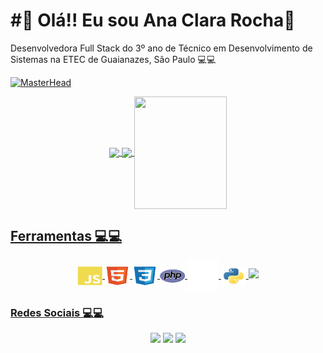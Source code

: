 
<h1>#🌟 Olá!! Eu sou Ana Clara Rocha🌟</h1>

Desenvolvedora Full Stack do 3º ano de Técnico em Desenvolvimento de Sistemas na ETEC de Guaianazes, São Paulo 💻💻

[![MasterHead](https://visme.co/blog/wp-content/uploads/2019/10/animated-presentation-software-header.gif)]()

 <div  align="center">
  <a href="https://github.com/anaClaraRocha">
  <img height="180em"   align="center" src="https://github-readme-stats.vercel.app/api?username=anaClaraRocha&show_icons=true&theme=dracula&include_all_commits=true&count_private=true"/>
  <img height="180em"  align="center" src="https://github-readme-stats.vercel.app/api/top-langs/?username=anaClaraRocha&layout=compact&langs_count=7&theme=dracula" />
  <img align="center" width="148" height="180" src="https://media1.tenor.com/images/68e8337fb4eb7e40645d832c64762a8b/tenor.gif?itemid=19443613">
</div>

## Ferramentas 💻💻
<div align="center" style="display: inline_block;">
  <img align="center" alt="Ana-Js" height="30" width="40" src="https://raw.githubusercontent.com/devicons/devicon/master/icons/javascript/javascript-plain.svg">
  <!-- <img align="center" alt=Ana-Ts" height="30" width="40" src="https://raw.githubusercontent.com/devicons/devicon/master/icons/typescript/typescript-plain.svg"> -->
  <!-- <img align="center" alt="Ana-React" height="30" width="40" src="https://raw.githubusercontent.com/devicons/devicon/master/icons/react/react-original.svg"> -->
  <img align="center" alt="Ana-HTML" height="30" width="40" src="https://raw.githubusercontent.com/devicons/devicon/master/icons/html5/html5-original.svg">
   <!-- <img align="center" alt="Laravel" height="25" src="https://raw.githubusercontent.com/devicons/devicon/master/icons/laravel/laravel-plain.svg"> -->
  <img align="center" alt="Ana-CSS" height="30" width="40" src="https://raw.githubusercontent.com/devicons/devicon/master/icons/css3/css3-original.svg">
  <img align="center" alt="Ana-Php" height="40" src="https://raw.githubusercontent.com/devicons/devicon/master/icons/php/php-original.svg">
  <img align="center" alt="Ana-MySQL" width="50" src="https://raw.githubusercontent.com/devicons/devicon/master/icons/mysql/mysql-original-wordmark.svg" style="filter: brightness(0) invert(1);">
  <img align="center" alt="Ana-Python" height="30" width="40" src="https://raw.githubusercontent.com/devicons/devicon/master/icons/python/python-original.svg">
  <img height="40" src="https://cdn.jsdelivr.net/gh/devicons/devicon/icons/java/java-original.svg" />
</div>

### Redes Sociais 💻💻
<div align="center"> 
  <a href="https://instagram.com/_ana.rocha_?utm_source=qr&igshid=eXR5d3FibXczc3F6" target="_blank"><img src="https://img.shields.io/badge/-Instagram-%23E4405F?style=for-the-badge&logo=instagram&logoColor=white" target="_blank"></a>
  <a href = "mailto:rochaanaclara602@gmail.com"><img src="https://img.shields.io/badge/-Gmail-%23333?style=for-the-badge&logo=gmail&logoColor=white" target="_blank"></a>
  <a href="https://www.linkedin.com/in/ana-clara-rochaa" target="_blank"><img src="https://img.shields.io/badge/-LinkedIn-%230077B5?style=for-the-badge&logo=linkedin&logoColor=white" target="_blank"></a> 
  
</div>

